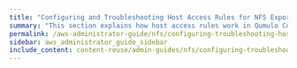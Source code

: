 ```yaml
---
title: "Configuring and Troubleshooting Host Access Rules for NFS Exports in Qumulo Core"
summary: "This section explains how host access rules work in Qumulo Core and how to configure and troubleshoot them."
permalink: /aws-administrator-guide/nfs/configuring-troubleshooting-host-access-rules-nfs-exports.html
sidebar: aws_administrator_guide_sidebar
include_content: content-reuse/admin-guides/nfs/configuring-troubleshooting-host-access-rules-nfs-exports.md
---
```


